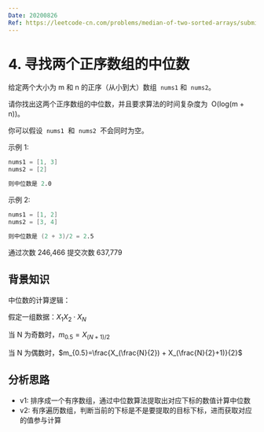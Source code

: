 ```yaml
---
Date: 20200826
Ref: https://leetcode-cn.com/problems/median-of-two-sorted-arrays/submissions/
---
```


# 4. 寻找两个正序数组的中位数

给定两个大小为 m 和 n 的正序（从小到大）数组  `nums1` 和  `nums2`。

请你找出这两个正序数组的中位数，并且要求算法的时间复杂度为  O(log(m + n))。

你可以假设  `nums1`  和  `nums2`  不会同时为空。

示例 1:

```s
nums1 = [1, 3]
nums2 = [2]

则中位数是 2.0
```

示例 2:

```s
nums1 = [1, 2]
nums2 = [3, 4]

则中位数是 (2 + 3)/2 = 2.5
```

通过次数 246,466 提交次数 637,779

## 背景知识

中位数的计算逻辑：

假定一组数据：$X_1 X_2 \cdot X_N$

当 N 为奇数时，$m_{0.5}=X_{(N+1)/2}$

当 N 为偶数时，$m_{0.5}=\frac{X_(\frac{N}{2}) + X_(\frac{N}{2}+1)}{2}$

## 分析思路

- v1: 排序成一个有序数组，通过中位数算法提取出对应下标的数值计算中位数
- v2: 有序遍历数组，判断当前的下标是不是要提取的目标下标，进而获取对应的值参与计算

